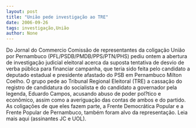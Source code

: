 ```yaml
---
layout: post
title: "União pede investigação ao TRE"
date: 2006-09-26
tags: investigação,União
author: None
---
```

Do Jornal do Commercio
Comissão de representantes da coligação União por Pernambuco (PFL/PSDB/PMDB/PPS/PTN/PHS) pediu ontem a abertura de investigação judicial eleitoral acerca da suposta tentativa de desvio de verba pública para financiar campanha, que teria sido feita pelo candidato a deputado estadual e presidente afastado do PSB em Pernambuco Milton Coelho. O grupo pede ao Tribunal Regional Eleitoral (TRE) a cassação do registro de candidatura do socialista e do candidato a governador pela legenda, Eduardo Campos, acusando abuso de poder pol?tico e econômico, assim como a averiguação das contas de ambos e do partido. As coligações de que eles fazem parte, a Frente Democrática Popular e a Frente Popular de Pernambuco, também foram alvo da representação.
Leia mais aqui (assinantes JC e UOL). 